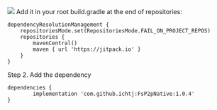 [![](https://jitpack.io/v/ichtj/FsP2pNative.svg)](https://jitpack.io/#ichtj/FsP2pNative)
Add it in your root build.gradle at the end of repositories:

	dependencyResolutionManagement {
		repositoriesMode.set(RepositoriesMode.FAIL_ON_PROJECT_REPOS)
		repositories {
			mavenCentral()
			maven { url 'https://jitpack.io' }
		}
	}
Step 2. Add the dependency

	dependencies {
	        implementation 'com.github.ichtj:FsP2pNative:1.0.4'
	}